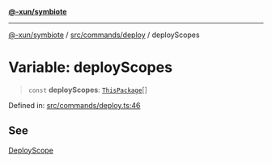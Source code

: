 [**@-xun/symbiote**](../../../../README.md)

***

[@-xun/symbiote](../../../../README.md) / [src/commands/deploy](../README.md) / deployScopes

# Variable: deployScopes

> `const` **deployScopes**: [`ThisPackage`](../../../configure/enumerations/ThisPackageGlobalScope.md#thispackage)[]

Defined in: [src/commands/deploy.ts:46](https://github.com/Xunnamius/symbiote/blob/138da875f3247f966687e95b91c7caf822df3c49/src/commands/deploy.ts#L46)

## See

[DeployScope](../../../configure/enumerations/ThisPackageGlobalScope.md)
